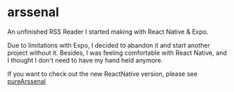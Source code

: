 # arssenal

An unfinished RSS Reader I started making with React Native & Expo.

Due to limitations with Expo, I decided to abandon it and start another project without it. Besides, I was feeling comfortable with React Native, and I thought I don't need to have my hand held anymore.

If you want to check out the new ReactNative version, please see [pureArssenal](https://github.com/aiserban/pureArssenal)
